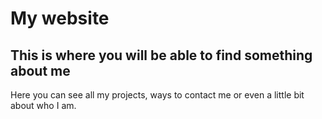 # My website

## This is where you will be able to find something about me

Here you can see all my projects, ways to contact me or even a little bit about who I am.
